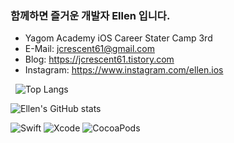 ### 함께하면 즐거운 개발자 Ellen 입니다.


- Yagom Academy iOS Career Stater Camp 3rd
- E-Mail: jcrescent61@gmail.com
- Blog: https://jcrescent61.tistory.com
- Instagram: https://www.instagram.com/ellen.ios

&nbsp; 
![Top Langs](https://github-readme-stats.vercel.app/api/top-langs/?username=jcrescent61&layout=compact)

![Ellen's GitHub stats](https://github-readme-stats.vercel.app/api?username=jcrescent61&show_icons=true&theme=tokyonight)


![Swift](https://img.shields.io/badge/Swift-F05138?style=flat-square&logo=Swift&logoColor=black)
![Xcode](https://img.shields.io/badge/Xcode-147EFB?style=flat-square&logo=Xcode&logoColor=black)
![CocoaPods](https://img.shields.io/badge/CocoaPods-EE3322?style=flat-square&logo=CocoaPods&logoColor=black)
